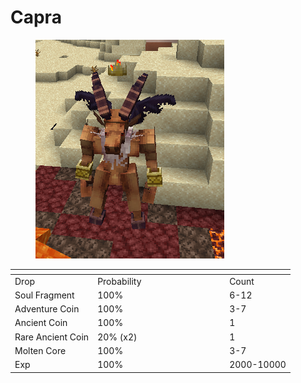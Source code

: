 # Capra

<figure><img src="../../../../.gitbook/assets/image (56).png" alt=""><figcaption></figcaption></figure>

<table data-header-hidden><thead><tr><th></th><th width="197"></th><th></th></tr></thead><tbody><tr><td>Drop</td><td>Probability</td><td>Count</td></tr><tr><td>Soul Fragment</td><td>100%</td><td>6-12</td></tr><tr><td>Adventure Coin</td><td>100%</td><td>3-7</td></tr><tr><td>Ancient Coin</td><td>100%</td><td>1</td></tr><tr><td>Rare Ancient Coin</td><td>20% (x2)</td><td>1</td></tr><tr><td>Molten Core</td><td>100%</td><td>3-7</td></tr><tr><td>Exp</td><td>100%</td><td>2000-10000</td></tr></tbody></table>

